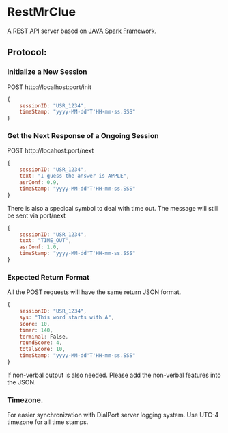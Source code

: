 # RestMrClue

A REST API server based on [JAVA Spark Framework](https://github.com/perwendel/spark).

## Protocol:
### Initialize a New Session
POST http://localhost:port/init

```javascript
{
    sessionID: "USR_1234",
    timeStamp: "yyyy-MM-dd'T'HH-mm-ss.SSS"
}
```

### Get the Next Response of a Ongoing Session
POST http://locahost:port/next

```javascript
{
    sessionID: "USR_1234",
    text: "I guess the answer is APPLE", 
    asrConf: 0.9,
    timeStamp: "yyyy-MM-dd'T'HH-mm-ss.SSS"
}
```
There is also a specical symbol to deal with time out. The message will
still be sent via port/next

```javascript
{
    sessionID: "USR_1234",
    text: "TIME_OUT", 
    asrConf: 1.0,
    timeStamp: "yyyy-MM-dd'T'HH-mm-ss.SSS"
}
```

### Expected Return Format

All the POST requests will have the same return JSON format. 
```javascript
{
    sessionID: "USR_1234",
    sys: "This word starts with A",
    score: 10,
    timer: 140,
    terminal: False,
    roundScore: 4,
    totalScore: 10,
    timeStamp: "yyyy-MM-dd'T'HH-mm-ss.SSS"
}
```
If non-verbal output is also needed. Please add the non-verbal features into the JSON.

### Timezone.
For easier synchronization with DialPort server logging system. Use UTC-4 timezone for all time stamps. 
